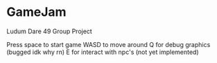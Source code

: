 # GameJam
Ludum Dare 49 Group Project

Press space to start game
WASD to move around
Q for debug graphics (bugged idk why rn)
E for interact with npc's (not yet implemented)
